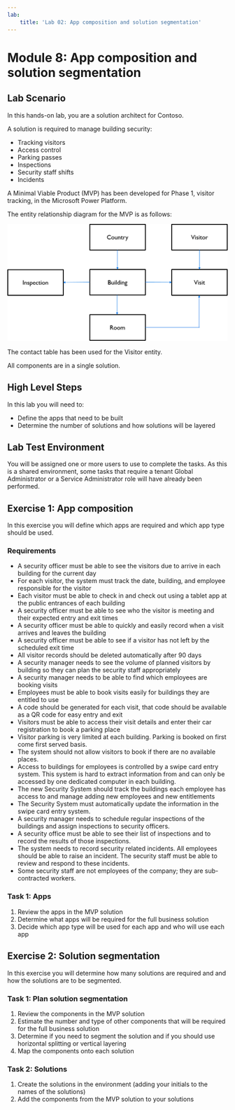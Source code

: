 ```yaml
---
lab:
    title: 'Lab 02: App composition and solution segmentation'
---
```


# **Module 8: App composition and solution segmentation**

## **Lab Scenario**

In this hands-on lab, you are a solution architect for Contoso.

A solution is required to manage building security:

- Tracking visitors
- Access control
- Parking passes
- Inspections
- Security staff shifts
- Incidents

A Minimal Viable Product (MVP) has been developed for Phase 1, visitor tracking, in the Microsoft Power Platform.

The entity relationship diagram for the MVP is as follows:

![MVP entity relationship diagram](../media/erd.png)

The contact table has been used for the Visitor entity.

All components are in a single solution.

## **High Level Steps**

In this lab you will need to:

- Define the apps that need to be built
- Determine the number of solutions and how solutions will be layered

## **Lab Test Environment**

You will be assigned one or more users to use to complete the tasks. As this is a shared environment, some tasks that require a tenant Global Administrator or a Service Administrator role will have already been performed.

## **Exercise 1: App composition**

In this exercise you will define which apps are required and which app type should be used.

### Requirements

- A security officer must be able to see the visitors due to arrive in each building for the current day
- For each visitor, the system must track the date, building, and employee responsible for the visitor
- Each visitor must be able to check in and check out using a tablet app at the public entrances of each building
- A security officer must be able to see who the visitor is meeting and their expected entry and exit times
- A security officer must be able to quickly and easily record when a visit arrives and leaves the building
- A security officer must be able to see if a visitor has not left by the scheduled exit time
- All visitor records should be deleted automatically after 90 days
- A security manager needs to see the volume of planned visitors by building so they can plan the security staff appropriately
- A security manager needs to be able to find which employees are booking visits
- Employees must be able to book visits easily for buildings they are entitled to use
- A code should be generated for each visit, that code should be available as a QR code for easy entry and exit
- Visitors must be able to access their visit details and enter their car registration to book a parking place
- Visitor parking is very limited at each building. Parking is booked on first come first served basis.
- The system should not allow visitors to book if there are no available places.
- Access to buildings for employees is controlled by a swipe card entry system. This system is hard to extract information from and can only be accessed by one dedicated computer in each building.
- The new Security System should track the buildings each employee has access to and manage adding new employees and new entitlements
- The Security System must automatically update the information in the swipe card entry system.
- A security manager needs to schedule regular inspections of the buildings and assign inspections to security officers.
- A security office must be able to see their list of inspections and to record the results of those inspections.
- The system needs to record security related incidents. All employees should be able to raise an incident. The security staff must be able to review and respond to these incidents.
- Some security staff are not employees of the company; they are sub-contracted workers.

### **Task 1: Apps**

1. Review the apps in the MVP solution
2. Determine what apps will be required for the full business solution
3. Decide which app type will be used for each app and who will use each app

## **Exercise 2: Solution segmentation**

In this exercise you will determine how many solutions are required and and how the solutions are to be segmented.

### **Task 1: Plan solution segmentation**

1. Review the components in the MVP solution
2. Estimate the number and type of other components that will be required for the full business solution
3. Determine if you need to segment the solution and if you should use horizontal splitting or vertical layering
4. Map the components onto each solution

### **Task 2: Solutions**

1. Create the solutions in the environment (adding your initials to the names of the solutions)
2. Add the components from the MVP solution to your solutions
